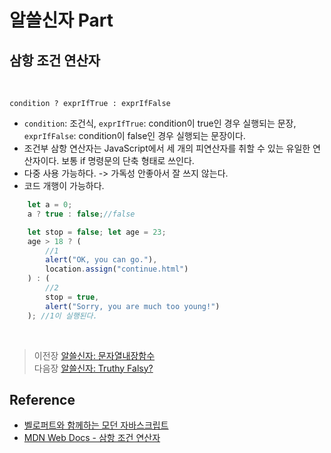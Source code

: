 # 알쓸신자 Part

## 삼항 조건 연산자
<br/>

`condition ? exprIfTrue : exprIfFalse`
- `condition`: 조건식, `exprIfTrue`: condition이 true인 경우 실행되는 문장, `exprIfFalse`: condition이 false인 경우 실행되는 문장이다.
- 조건부 삼항 연산자는 JavaScript에서 세 개의 피연산자를 취할 수 있는 유일한 연산자이다. 보통 if 명령문의 단축 형태로 쓰인다.
- 다중 사용 가능하다. -> 가독성 안좋아서 잘 쓰지 않는다.
- 코드 개행이 가능하다.
```javascript
    let a = 0;
    a ? true : false;//false

    let stop = false; let age = 23;
    age > 18 ? (
        //1
        alert("OK, you can go."),
        location.assign("continue.html")
    ) : (
        //2
        stop = true,
        alert("Sorry, you are much too young!")
    ); //1이 실행된다.
```
</br>

>   이전장 [알쓸신자: 문자열내장함수](https://github.com/ss-won/Javascript/blob/master/ASSJ/assj2.md)<br/>
>   다음장 [알쓸신자: Truthy Falsy?](https://github.com/ss-won/Javascript/blob/master/ASSJ/assj4.md)

## Reference
- [벨로퍼트와 함께하는 모던 자바스크립트](https://learnjs.vlpt.us/)
- [MDN Web Docs - 삼항 조건 연산자](https://developer.mozilla.org/ko/docs/Web/JavaScript/Reference/Operators/Conditional_Operator)
